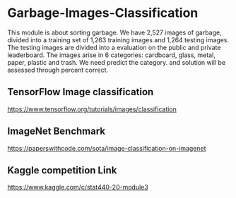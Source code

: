 # Garbage-Images-Classification
This module is about sorting garbage. We have 2,527 images of garbage, divided into a training set of 1,263 training images and 1,264 testing images. The testing images are divided into a evaluation on the public and private leaderboard. The images arise in 6 categories: cardboard, glass, metal, paper, plastic and trash. We need predict the category. and solution will be assessed through percent correct.

## TensorFlow Image classification
https://www.tensorflow.org/tutorials/images/classification

## ImageNet Benchmark
https://paperswithcode.com/sota/image-classification-on-imagenet

## Kaggle competition Link
https://www.kaggle.com/c/stat440-20-module3
